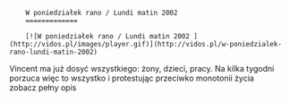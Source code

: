 
        W poniedziałek rano / Lundi matin 2002 
        =============
        
        [![W poniedziałek rano / Lundi matin 2002 ](http://vidos.pl/images/player.gif)](http://vidos.pl/w-poniedzialek-rano-lundi-matin-2002)
        
        
 Vincent ma już dosyć wszystkiego: żony, dzieci, pracy. Na kilka tygodni porzuca więc to wszystko i protestując przeciwko monotonii życia zobacz pełny opis
    